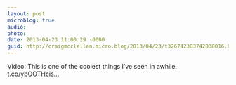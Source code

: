 ```yaml
---
layout: post
microblog: true
audio: 
photo: 
date: 2013-04-23 11:00:29 -0600
guid: http://craigmcclellan.micro.blog/2013/04/23/t326742383742038016.html
---
```

Video: This is one of the coolest things I’ve seen in awhile. [t.co/ybOOTHcis...](http://t.co/ybOOTHcisS)
